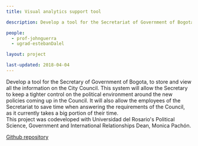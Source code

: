 ```yaml
---
title: Visual analytics support tool

description: Develop a tool for the Secretariat of Government of Bogota, to store and view all the information on the City Council.

people:
  - prof-johnguerra
  - ugrad-estebanDalel

layout: project  

last-updated: 2018-04-04
---
```

Develop a tool for the Secretary of Government of Bogota, to store and view all the information on the City Council. This system will allow the Secretary to keep a tighter control on the political environment around the new policies coming up in the Council. It will also allow the employees of the Secretariat to save time when answering the requirements of the Council, as it currently takes a big portion of their time.  
This project was codeveloped with Universidad del Rosario's Political Science, Government and International Relationships Dean, Monica Pachón. 

[Github repository](https://github.com/EstebanDalelR/Thesis-Viz)
